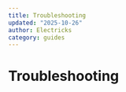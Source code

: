 ```yaml
---
title: Troubleshooting
updated: "2025-10-26"
author: Electricks
category: guides
---
```


# Troubleshooting


